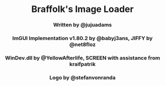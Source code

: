<h1 align="center">Braffolk's Image Loader</h1>

<h3 align="center">Written by @jujuadams</h3>
<h3 align="center">ImGUI Implementation v1.80.2 by @babyj3ans, JIFFY by @net8floz</h3>
<h3 align="center">WinDev.dll by @YellowAfterlife, SCREEN with assistance from kraifpatrik</h3>
<h3 align="center">Logo by @stefanvonranda</h3>
